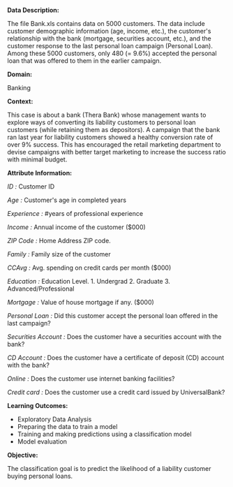 **Data Description:**

The file Bank.xls contains data on 5000 customers. The data include customer
demographic information (age, income, etc.), the customer's relationship with
the bank (mortgage, securities account, etc.), and the customer response to the
last personal loan campaign (Personal Loan). Among these 5000 customers,
only 480 (= 9.6%) accepted the personal loan that was offered to them in the
earlier campaign.

**Domain:**

Banking

**Context:**

This case is about a bank (Thera Bank) whose management wants to explore
ways of converting its liability customers to personal loan customers (while
retaining them as depositors). A campaign that the bank ran last year for liability
customers showed a healthy conversion rate of over 9% success. This has
encouraged the retail marketing department to devise campaigns with better
target marketing to increase the success ratio with minimal budget.

**Attribute Information:**

*ID :* Customer ID

*Age :* Customer's age in completed years

*Experience :* #years of professional experience

*Income :* Annual income of the customer ($000)

*ZIP Code :* Home Address ZIP code.

*Family :* Family size of the customer

*CCAvg :* Avg. spending on credit cards per month ($000)

*Education :* Education Level.
              1. Undergrad
              2. Graduate
              3. Advanced/Professional
              
*Mortgage :* Value of house mortgage if any. ($000)

*Personal Loan :* Did this customer accept the personal loan offered in
the last campaign?

*Securities Account :* Does the customer have a securities account with
the bank?

*CD Account :* Does the customer have a certificate of deposit (CD)
 account with the bank?
 
*Online :* Does the customer use internet banking facilities?

*Credit card :* Does the customer use a credit card issued by
 UniversalBank?

**Learning Outcomes:**
- Exploratory Data Analysis
- Preparing the data to train a model
- Training and making predictions using a classification model
- Model evaluation

**Objective:**

The classification goal is to predict the likelihood of a liability customer buying
personal loans.


